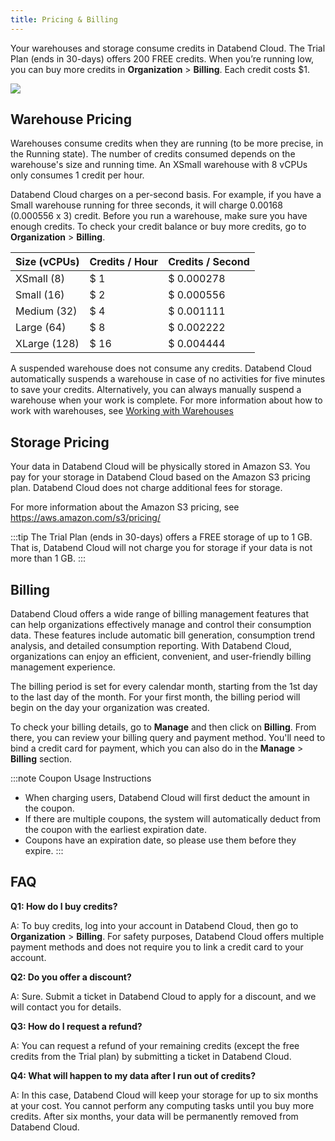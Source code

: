```yaml
---
title: Pricing & Billing
---
```


Your warehouses and storage consume credits in Databend Cloud. The Trial Plan (ends in 30-days) offers 200 FREE credits. When you’re running low, you can buy more credits in **Organization** > **Billing**. Each credit costs $1.

![](@site/static/img/documents/pricing-billing/about.png)

## Warehouse Pricing

Warehouses consume credits when they are running (to be more precise, in the Running state). The number of credits consumed depends on the warehouse's size and running time. An XSmall warehouse with 8 vCPUs only consumes 1 credit per hour.

Databend Cloud charges on a per-second basis. For example, if you have a Small warehouse running for three seconds, it will charge 0.00168 (0.000556 x 3) credit. Before you run a warehouse, make sure you have enough credits. To check your credit balance or buy more credits, go to **Organization** > **Billing**.

| Size (vCPUs) | Credits / Hour | Credits / Second |
|-------------------------------|-------------------------|---------------------------|
| XSmall (8)             | $ 1                     | $ 0.000278
| Small (16)           | $ 2                       | $ 0.000556
| Medium (32)            | $ 4                       | $ 0.001111                    |
| Large (64)           | $ 8                       | $ 0.002222                    |
| XLarge (128)           | $ 16                       | $ 0.004444                    |

A suspended warehouse does not consume any credits. Databend Cloud automatically suspends a warehouse in case of no activities for five minutes to save your credits. Alternatively, you can always manually suspend a warehouse when your work is complete. For more information about how to work with warehouses, see [Working with Warehouses](../02-using-databend-cloud/00-warehouses.md)

## Storage Pricing

Your data in Databend Cloud will be physically stored in Amazon S3. You pay for your storage in Databend Cloud based on the Amazon S3 pricing plan. Databend Cloud does not charge additional fees for storage. 

For more information about the Amazon S3 pricing, see https://aws.amazon.com/s3/pricing/

:::tip
The Trial Plan (ends in 30-days) offers a FREE storage of up to 1 GB. That is, Databend Cloud will not charge you for storage if your data is not more than 1 GB.
:::

## Billing

Databend Cloud offers a wide range of billing management features that can help organizations effectively manage and control their consumption data. These features include automatic bill generation, consumption trend analysis, and detailed consumption reporting. With Databend Cloud, organizations can enjoy an efficient, convenient, and user-friendly billing management experience.

The billing period is set for every calendar month, starting from the 1st day to the last day of the month. For your first month, the billing period will begin on the day your organization was created.

To check your billing details, go to **Manage** and then click on **Billing**. From there, you can review your billing query and payment method. You'll need to bind a credit card for payment, which you can also do in the **Manage** > **Billing** section.

:::note Coupon Usage Instructions

- When charging users, Databend Cloud will first deduct the amount in the coupon.
- If there are multiple coupons, the system will automatically deduct from the coupon with the earliest expiration date.
- Coupons have an expiration date, so please use them before they expire.
:::

## FAQ

**Q1: How do I buy credits?**

A: To buy credits, log into your account in Databend Cloud, then go to **Organization** > **Billing**. For safety purposes, Databend Cloud offers multiple payment methods and does not require you to link a credit card to your account.

**Q2: Do you offer a discount?**

A: Sure. Submit a ticket in Databend Cloud to apply for a discount, and we will contact you for details.

**Q3: How do I request a refund?**

A: You can request a refund of your remaining credits (except the free credits from the Trial plan) by submitting a ticket in Databend Cloud.

**Q4: What will happen to my data after I run out of credits?**

A: In this case, Databend Cloud will keep your storage for up to six months at your cost. You cannot perform any computing tasks until you buy more credits. After six months, your data will be permanently removed from Databend Cloud.
